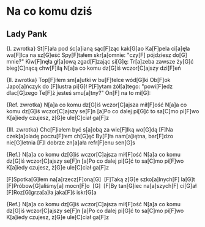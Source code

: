 # Na co komu dziś
## Lady Pank

{I. zwrotka}
St[F]ała pod śc[a]ianą sąc[F]ząc kak[G]ao
Ka[F]pela ci[a]ęła wa[F]lca na sz[G]eść
Spy[F]tałem skr[a]omnie: "czy[F] pójdziesz do[G] mnie?"
Kiw[F]nęła gł[a]ową zgad[F]zając si[G]ę:
Tr[a]zeba zawsze ży[G]ć bieg[C]nącą chw[F]ilą
N[a]a co komu dz[G]iś wczor[C]ajszy dzi[F]eń


{II. zwrotka}
Top[F]iłem sm[a]utki w bu[F]telce wód[G]ki
Ob[F]ok Japo[a]ńczyk do [F]lustra pi[G]ł
P[F]ytam żół[a]tego: "powi[F]edz dlac[G]zego
Te[F]ż jesteś smu[a]tny?" On[F] na to mi[G]:


{Ref. zwrotka}
N[a]a co komu dz[G]iś wczor[C]ajsza mił[F]ość
N[a]a co komu dz[G]iś wczor[C]ajszy se[F]n
[a]Po co dalej pi[G]ć to sa[C]mo pi[F]wo
K[a]iedy czujesz, ż[G]e ule[C]ciał ga[F]z


{III. zwrotka}
Chc[F]iałem być s[a]obą za wie[F]lką wo[G]dą
[F]Na czek[a]oladę poczu[F]łem ch[G]ęć
By[F]ła nam[a]iętna, bar[F]dzo nie[G]letnia
[F]I dobrze zn[a]ała refr[F]enu sen[G]s


{Ref.}
N[a]a co komu dz[G]iś wczor[C]ajsza mił[F]ość
N[a]a co komu dz[G]iś wczor[C]ajszy se[F]n
[a]Po co dalej pi[G]ć to sa[C]mo pi[F]wo
K[a]iedy czujesz, ż[G]e ule[C]ciał ga[F]z


[F]Spotka[G]łem na[a]rzecz[F]oną[G] 
[F]Taką z[G]e szko[a]lnych[F] la[G]t
[F]Próbow[G]aliśmy[a] mocn[F]o  [G] 
[F]By tan[G]iec na[a]szych[F] ci[G]ał
[F]Roz[G]grza[a]ła jaka[F]ś iskr[G]a


{Ref.}
N[a]a co komu dz[G]iś wczor[C]ajsza mił[F]ość
N[a]a co komu dz[G]iś wczor[C]ajszy se[F]n
[a]Po co dalej pi[G]ć to sa[C]mo pi[F]wo
K[a]iedy czujesz, ż[G]e ule[C]ciał ga[F]z




